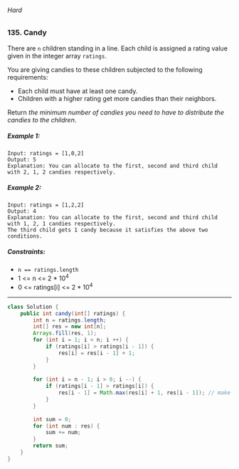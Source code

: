 ###### Hard

### 135. Candy

There are `n` children standing in a line. Each child is assigned a rating value given in the integer array `ratings`.

You are giving candies to these children subjected to the following requirements:

- Each child must have at least one candy.
- Children with a higher rating get more candies than their neighbors.

Return _the minimum number of candies you need to have to distribute the candies to the children_.

 

##### Example 1:
```
Input: ratings = [1,0,2]
Output: 5
Explanation: You can allocate to the first, second and third child with 2, 1, 2 candies respectively.
```
##### Example 2:
```
Input: ratings = [1,2,2]
Output: 4
Explanation: You can allocate to the first, second and third child with 1, 2, 1 candies respectively.
The third child gets 1 candy because it satisfies the above two conditions.
``` 

##### Constraints:

- `n == ratings.length`
- 1 <= n <= 2 * 10<sup>4</sup>
- 0 <= ratings[i] <= 2 * 10<sup>4</sup>

***

```java
class Solution {
    public int candy(int[] ratings) {
        int n = ratings.length;
        int[] res = new int[n];
        Arrays.fill(res, 1);
        for (int i = 1; i < n; i ++) {
            if (ratings[i] > ratings[i - 1]) {
                res[i] = res[i - 1] + 1;
            }
        }
        
        for (int i = n - 1; i > 0; i --) {
            if (ratings[i - 1] > ratings[i]) { 
                res[i - 1] = Math.max(res[i] + 1, res[i - 1]); // make sure you don't overwrite the result from the first pass
            }
        }
        
        int sum = 0;
        for (int num : res) {
            sum += num;
        }
        return sum;
    }
}
```
